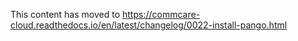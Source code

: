 This content has moved to https://commcare-cloud.readthedocs.io/en/latest/changelog/0022-install-pango.html
